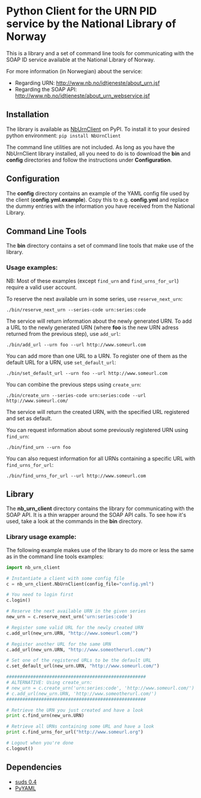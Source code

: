 Python Client for the URN PID service by the National Library of Norway
=======================================================================

This is a library and a set of command line tools for communicating with the SOAP ID service available at the National Library of Norway.

For more information (in Norwegian) about the service:
* Regarding URN: http://www.nb.no/idtjeneste/about_urn.jsf
* Regarding the SOAP API: http://www.nb.no/idtjeneste/about_urn_webservice.jsf

Installation
------------

The library is available as [NbUrnClient](https://pypi.python.org/pypi/NbUrnClient) on PyPI.
To install it to your desired python environment: `pip install NbUrnClient`

The command line utilities are not included. As long as you have the NbUrnClient library installed, all you need to do is to download the **bin** and **config** directories and follow the instructions under **Configuration**.

Configuration
-------------

The **config** directory contains an example of the YAML config file used by the client (**config.yml.example**). Copy this to e.g. **config.yml** and replace the dummy entries with the information you have received from the National Library.

Command Line Tools
------------------

The **bin** directory contains a set of command line tools that make use of the library.

### Usage examples:
NB: Most of these examples (except `find_urn` and `find_urns_for_url`) require a valid user account.

To reserve the next available urn in some series, use `reserve_next_urn`:
```
./bin/reserve_next_urn --series-code urn:series:code
```

The service will return information about the newly generated URN.
To add a URL to the newly generated URN (where **foo** is the new URN adress returned from the previous step), use `add_url`:

```
./bin/add_url --urn foo --url http://www.someurl.com
```

You can add more than one URL to a URN. To register one of them as the default URL for a URN, use `set_default_url`:

```
./bin/set_default_url --urn foo --url http://www.someurl.com
```

You can combine the previous steps using `create_urn`:

```
./bin/create_urn --series-code urn:series:code --url http://www.someurl.com/
```

The service will return the created URN, with the specified URL registered and set as default.

You can request information about some previously registered URN using `find_urn`:

```
./bin/find_urn --urn foo
```

You can also request information for all URNs containing a specific URL with `find_urns_for_url`:

```
./bin/find_urns_for_url --url http://www.someurl.com
```

Library
-------
The **nb_urn_client** directory contains the library for communicating with the SOAP API.
It is a thin wrapper around the SOAP API calls. To see how it's used, take a look at the commands in the **bin** directory.

### Library usage example:
The following example makes use of the library to do more or less the same as in the command line tools examples:

```python
import nb_urn_client

# Instantiate a client with some config file
c = nb_urn_client.NbUrnClient(config_file="config.yml")

# You need to login first
c.login()

# Reserve the next available URN in the given series
new_urn = c.reserve_next_urn('urn:series:code')

# Register some valid URL for the newly created URN
c.add_url(new_urn.URN, "http://www.someurl.com/")

# Register another URL for the same URN
c.add_url(new_urn.URN, "http://www.someotherurl.com/")

# Set one of the registered URLs to be the default URL
c.set_default_url(new_urn.URN, "http://www.someurl.com/")

####################################################
# ALTERNATIVE: Using create_urn:
# new_urn = c.create_urn('urn:series:code', 'http://www.someurl.com/')
# c.add_url(new_urn.URN, 'http://www.someotherurl.com/')
####################################################

# Retrieve the URN you just created and have a look
print c.find_urn(new_urn.URN)

# Retrieve all URNs containing some URL and have a look
print c.find_urns_for_url("http://www.someurl.org")

# Logout when you're done
c.logout()

```

Dependencies
------------

* [suds 0.4](https://fedorahosted.org/suds/)
* [PyYAML](https://pypi.python.org/pypi/PyYAML)
